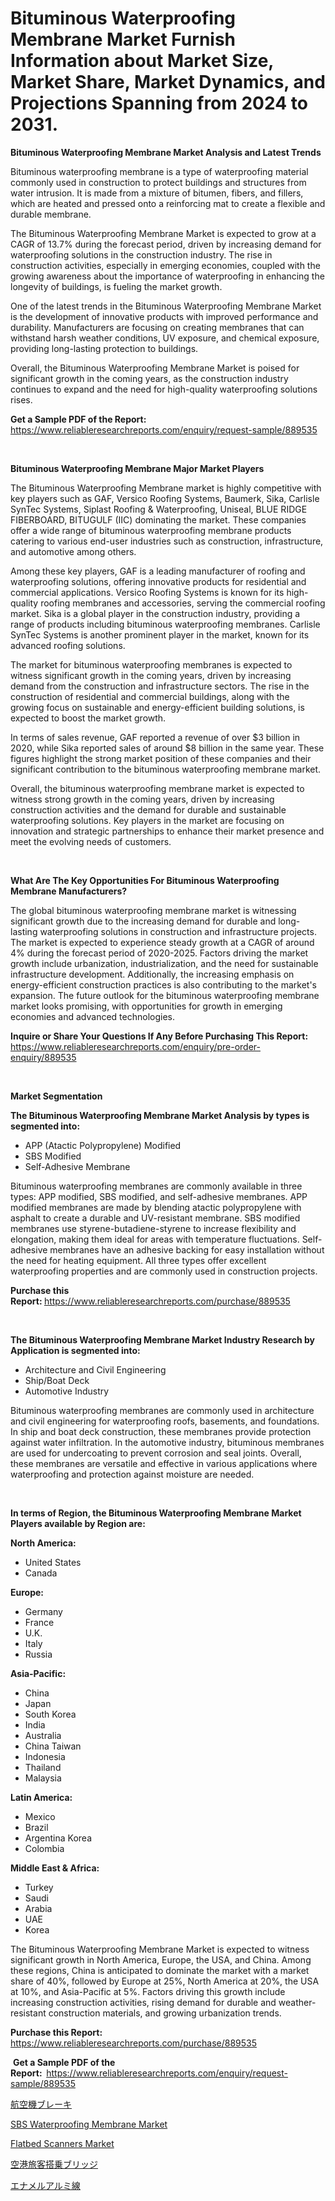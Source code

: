 <p><h1>Bituminous Waterproofing Membrane Market Furnish Information about Market Size, Market Share, Market Dynamics, and Projections Spanning from 2024 to 2031.</h1></p><p><strong>Bituminous Waterproofing Membrane Market Analysis and Latest Trends</strong></p>
<p><p>Bituminous waterproofing membrane is a type of waterproofing material commonly used in construction to protect buildings and structures from water intrusion. It is made from a mixture of bitumen, fibers, and fillers, which are heated and pressed onto a reinforcing mat to create a flexible and durable membrane.</p><p>The Bituminous Waterproofing Membrane Market is expected to grow at a CAGR of 13.7% during the forecast period, driven by increasing demand for waterproofing solutions in the construction industry. The rise in construction activities, especially in emerging economies, coupled with the growing awareness about the importance of waterproofing in enhancing the longevity of buildings, is fueling the market growth.</p><p>One of the latest trends in the Bituminous Waterproofing Membrane Market is the development of innovative products with improved performance and durability. Manufacturers are focusing on creating membranes that can withstand harsh weather conditions, UV exposure, and chemical exposure, providing long-lasting protection to buildings.</p><p>Overall, the Bituminous Waterproofing Membrane Market is poised for significant growth in the coming years, as the construction industry continues to expand and the need for high-quality waterproofing solutions rises.</p></p>
<p><strong>Get a Sample PDF of the Report:&nbsp;</strong> <a href="https://www.reliableresearchreports.com/enquiry/request-sample/889535">https://www.reliableresearchreports.com/enquiry/request-sample/889535</a></p>
<p>&nbsp;</p>
<p><strong>Bituminous Waterproofing Membrane Major Market Players</strong></p>
<p><p>The Bituminous Waterproofing Membrane market is highly competitive with key players such as GAF, Versico Roofing Systems, Baumerk, Sika, Carlisle SynTec Systems, Siplast Roofing & Waterproofing, Uniseal, BLUE RIDGE FIBERBOARD, BITUGULF (IIC) dominating the market. These companies offer a wide range of bituminous waterproofing membrane products catering to various end-user industries such as construction, infrastructure, and automotive among others.</p><p>Among these key players, GAF is a leading manufacturer of roofing and waterproofing solutions, offering innovative products for residential and commercial applications. Versico Roofing Systems is known for its high-quality roofing membranes and accessories, serving the commercial roofing market. Sika is a global player in the construction industry, providing a range of products including bituminous waterproofing membranes. Carlisle SynTec Systems is another prominent player in the market, known for its advanced roofing solutions.</p><p>The market for bituminous waterproofing membranes is expected to witness significant growth in the coming years, driven by increasing demand from the construction and infrastructure sectors. The rise in the construction of residential and commercial buildings, along with the growing focus on sustainable and energy-efficient building solutions, is expected to boost the market growth.</p><p>In terms of sales revenue, GAF reported a revenue of over $3 billion in 2020, while Sika reported sales of around $8 billion in the same year. These figures highlight the strong market position of these companies and their significant contribution to the bituminous waterproofing membrane market.</p><p>Overall, the bituminous waterproofing membrane market is expected to witness strong growth in the coming years, driven by increasing construction activities and the demand for durable and sustainable waterproofing solutions. Key players in the market are focusing on innovation and strategic partnerships to enhance their market presence and meet the evolving needs of customers.</p></p>
<p>&nbsp;</p>
<p><strong>What Are The Key Opportunities For Bituminous Waterproofing Membrane Manufacturers?</strong></p>
<p><p>The global bituminous waterproofing membrane market is witnessing significant growth due to the increasing demand for durable and long-lasting waterproofing solutions in construction and infrastructure projects. The market is expected to experience steady growth at a CAGR of around 4% during the forecast period of 2020-2025. Factors driving the market growth include urbanization, industrialization, and the need for sustainable infrastructure development. Additionally, the increasing emphasis on energy-efficient construction practices is also contributing to the market's expansion. The future outlook for the bituminous waterproofing membrane market looks promising, with opportunities for growth in emerging economies and advanced technologies.</p></p>
<p><strong>Inquire or Share Your Questions If Any Before Purchasing This Report:</strong> <a href="https://www.reliableresearchreports.com/enquiry/pre-order-enquiry/889535">https://www.reliableresearchreports.com/enquiry/pre-order-enquiry/889535</a></p>
<p>&nbsp;</p>
<p><strong>Market Segmentation</strong></p>
<p><strong>The Bituminous Waterproofing Membrane Market Analysis by types is segmented into:</strong></p>
<p><ul><li>APP (Atactic Polypropylene) Modified</li><li>SBS Modified</li><li>Self-Adhesive Membrane</li></ul></p>
<p><p>Bituminous waterproofing membranes are commonly available in three types: APP modified, SBS modified, and self-adhesive membranes. APP modified membranes are made by blending atactic polypropylene with asphalt to create a durable and UV-resistant membrane. SBS modified membranes use styrene-butadiene-styrene to increase flexibility and elongation, making them ideal for areas with temperature fluctuations. Self-adhesive membranes have an adhesive backing for easy installation without the need for heating equipment. All three types offer excellent waterproofing properties and are commonly used in construction projects.</p></p>
<p><strong>Purchase this Report:&nbsp;</strong><a href="https://www.reliableresearchreports.com/purchase/889535">https://www.reliableresearchreports.com/purchase/889535</a></p>
<p>&nbsp;</p>
<p><strong>The Bituminous Waterproofing Membrane Market Industry Research by Application is segmented into:</strong></p>
<p><ul><li>Architecture and Civil Engineering</li><li>Ship/Boat Deck</li><li>Automotive Industry</li></ul></p>
<p><p>Bituminous waterproofing membranes are commonly used in architecture and civil engineering for waterproofing roofs, basements, and foundations. In ship and boat deck construction, these membranes provide protection against water infiltration. In the automotive industry, bituminous membranes are used for undercoating to prevent corrosion and seal joints. Overall, these membranes are versatile and effective in various applications where waterproofing and protection against moisture are needed.</p></p>
<p>&nbsp;</p>
<p><strong>In terms of Region, the Bituminous Waterproofing Membrane Market Players available by Region are:</strong></p>
<p>
    <p> <strong> North America: </strong>
        <ul>
            <li>United States</li>
            <li>Canada</li>
        </ul>
        </p> 
    <p> <strong> Europe: </strong>
        <ul>
            <li>Germany</li>
            <li>France</li>
            <li>U.K.</li>
            <li>Italy</li>
            <li>Russia</li>
        </ul>
        </p> 
    <p> <strong> Asia-Pacific: </strong>
        <ul>
            <li>China</li>
            <li>Japan</li>
            <li>South Korea</li>
            <li>India</li>
            <li>Australia</li>
            <li>China Taiwan</li>
            <li>Indonesia</li>
            <li>Thailand</li>
            <li>Malaysia</li>
        </ul>
        </p> 
    <p> <strong> Latin America: </strong>
        <ul>
            <li>Mexico</li>
            <li>Brazil</li>
            <li>Argentina Korea</li>
            <li>Colombia</li>
        </ul>
        </p> 
    <p> <strong> Middle East & Africa: </strong>
        <ul>
            <li>Turkey</li>
            <li>Saudi</li>
            <li>Arabia</li>
            <li>UAE</li>
            <li>Korea</li>
        </ul>
    </p>
    </p>
<p><p>The Bituminous Waterproofing Membrane Market is expected to witness significant growth in North America, Europe, the USA, and China. Among these regions, China is anticipated to dominate the market with a market share of 40%, followed by Europe at 25%, North America at 20%, the USA at 10%, and Asia-Pacific at 5%. Factors driving this growth include increasing construction activities, rising demand for durable and weather-resistant construction materials, and growing urbanization trends.</p></p>
<p><strong>Purchase this Report: </strong><a href="https://www.reliableresearchreports.com/purchase/889535">https://www.reliableresearchreports.com/purchase/889535</a></p>
<p>&nbsp;<strong>Get a Sample PDF of the Report:&nbsp;&nbsp;</strong><a href="https://www.reliableresearchreports.com/enquiry/request-sample/889535">https://www.reliableresearchreports.com/enquiry/request-sample/889535</a></p>
<p><strong></strong></p>
<p><p><a href="https://github.com/xemfu2379520/Market-Research-Report-List-1/blob/main/1688797191363.md">航空機ブレーキ</a></p><p><a href="https://github.com/Airanohannonzb68e5pb53oc1/Market-Research-Report-List-1/blob/main/sbs-waterproofing-membrane-market.md">SBS Waterproofing Membrane Market</a></p><p><a href="https://issuu.com/reportprime-2/docs/flatbed-scanners-market-size-2030.pptx">Flatbed Scanners Market</a></p><p><a href="https://github.com/bucuel854722/Market-Research-Report-List-1/blob/main/5161695191364.md">空港旅客搭乗ブリッジ</a></p><p><a href="https://medium.com/@lindakreitz2023/%E6%AC%A1%E3%81%AE%E6%96%87%E7%AB%A0%E3%82%92%E6%97%A5%E6%9C%AC%E8%AA%9E%E3%81%AB%E7%BF%BB%E8%A8%B3%E3%81%97%E3%81%A6%E3%81%8F%E3%81%A0%E3%81%95%E3%81%84-2024%E5%B9%B4%E3%81%8B%E3%82%892031%E5%B9%B4%E3%81%BE%E3%81%A7%E3%81%AE%E4%BA%88%E6%B8%AC%E3%81%95%E3%82%8C%E3%81%9F%E3%82%A8%E3%83%8A%E3%83%A1%E3%83%AB%E3%82%A2%E3%83%AB%E3%83%9F%E3%83%AF%E3%82%A4%E3%83%A4%E3%83%BC%E3%81%AE%E5%B8%82%E5%A0%B4%E5%8B%95%E5%90%91%E3%81%A8%E5%B8%82%E5%A0%B4%E5%88%86%E6%9E%90-26a6341b0409">エナメルアルミ線</a></p></p>